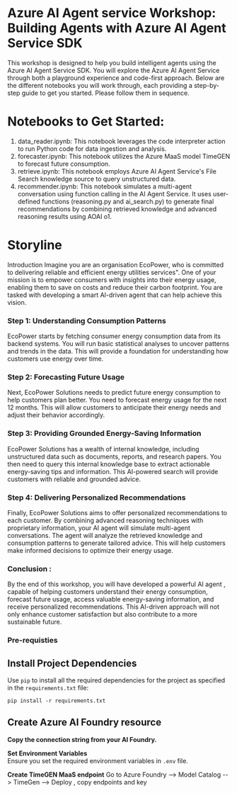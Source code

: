# Azure AI Agent service Workshop: Building Agents with Azure AI Agent Service SDK
 
This workshop is designed to help you build intelligent agents using the Azure AI Agent Service SDK. You will explore the Azure AI Agent Service through both a playground experience and code-first approach. Below are the different notebooks you will work through, each providing a step-by-step guide to get you started. Please follow them in sequence.

# Notebooks to Get Started:
 

1. data_reader.ipynb: This notebook leverages the code interpreter action to run Python code for data ingestion and analysis.
2. forecaster.ipynb: This notebook utilizes the Azure MaaS model TimeGEN to forecast future consumption.
3. retrieve.ipynb: This notebook employs Azure AI Agent Service's File Search knowledge source to query unstructured data.
4. recommender.ipynb: This notebook simulates a multi-agent conversation using function calling in the AI Agent Service. It uses user-defined functions (reasoning.py and ai_search.py) to generate final recommendations by combining retrieved knowledge and advanced reasoning results using AOAI o1.

# Storyline
Introduction
Imagine you are an organisation EcoPower, who is committed to delivering reliable and efficient energy utilities services". One of your mission is to empower consumers with insights into their energy usage, enabling them to save on costs and reduce their carbon footprint. You are tasked with developing a smart AI-driven agent that can help achieve this vision.

### Step 1: Understanding Consumption Patterns
EcoPower starts by fetching consumer energy consumption data from its backend systems. You will run basic statistical analyses to uncover patterns and trends in the data. This will provide a foundation for understanding how customers use energy over time.

### Step 2: Forecasting Future Usage
Next, EcoPower Solutions needs to predict future energy consumption to help customers plan better. You need to forecast energy usage for the next 12 months. This will allow customers to anticipate their energy needs and adjust their behavior accordingly.

### Step 3: Providing Grounded Energy-Saving Information
EcoPower Solutions has a wealth of internal knowledge, including unstructured data such as documents, reports, and research papers. You then need to query this internal knowledge base to extract actionable energy-saving tips and information. This AI-powered search will provide customers with reliable and grounded advice.

### Step 4: Delivering Personalized Recommendations
Finally, EcoPower Solutions aims to offer personalized recommendations to each customer. By combining advanced reasoning techniques with proprietary information, your AI agent will simulate multi-agent conversations. The agent will analyze the retrieved knowledge and consumption patterns to generate tailored advice. This will help customers make informed decisions to optimize their energy usage.


### Conclusion :
By the end of this workshop, you will have developed a powerful AI agent , capable of helping customers understand their energy consumption, forecast future usage, access valuable energy-saving information, and receive personalized recommendations. This AI-driven approach will not only enhance customer satisfaction but also contribute to a more sustainable future.

### Pre-requisties

## Install Project Dependencies
Use `pip` to install all the required dependencies for the project as specified in the `requirements.txt` file:

`pip install -r requirements.txt`

## Create Azure AI Foundry resource

**Copy the connection string from your AI Foundry.**

**Set Environment Variables**  
Ensure you set the required environment variables in `.env` file.

**Create TimeGEN MaaS endpoint**
Go to Azure Foundry --> Model Catalog --> TimeGen --> Deploy , copy endpoints and key

